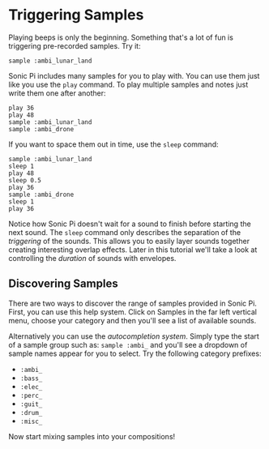 # Triggering Samples

Playing beeps is only the beginning. Something that's a lot of fun is triggering pre-recorded samples. Try it:

```
sample :ambi_lunar_land
```

Sonic Pi includes many samples for you to play with. You can use them just like you use the `play` command. To play multiple samples and notes just write them one after another:

```
play 36
play 48
sample :ambi_lunar_land
sample :ambi_drone
```

If you want to space them out in time, use the `sleep` command:

```
sample :ambi_lunar_land
sleep 1
play 48
sleep 0.5
play 36
sample :ambi_drone
sleep 1
play 36
```

Notice how Sonic Pi doesn't wait for a sound to finish before starting the next sound. The `sleep` command only describes the separation of the *triggering* of the sounds. This allows you to easily layer sounds together creating interesting overlap effects. Later in this tutorial we'll take a look at controlling the *duration* of sounds with envelopes.


## Discovering Samples

There are two ways to discover the range of samples provided in Sonic Pi. First, you can use this help system. Click on Samples in the far left vertical menu, choose your category and then you'll see a list of available sounds.

Alternatively you can use the *autocompletion system*. Simply type the start of a sample group such as: `sample :ambi_` and you'll see a dropdown of sample names appear for you to select. Try the following category prefixes: 

* `:ambi_` 
* `:bass_`
* `:elec_`
* `:perc_`
* `:guit_`
* `:drum_`
* `:misc_`

Now start mixing samples into your compositions!





